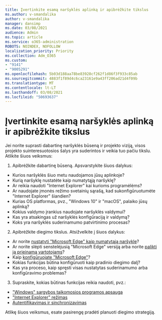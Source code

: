 ```yaml
---
title: Įvertinkite esamą naršyklės aplinką ir apibrėžkite tikslus
ms.author: v-smandalika
author: v-smandalika
manager: dansimp
ms.date: 03/08/2021
audience: Admin
ms.topic: article
ms.service: o365-administration
ROBOTS: NOINDEX, NOFOLLOW
localization_priority: Priority
ms.collection: Adm_O365
ms.custom:
- "9141"
- "9005291"
ms.openlocfilehash: 5b03d188aa78be83928cf262f1d86f3f933c85ab
ms.sourcegitcommit: 4883f1f89d4c6ca23161e9a43ff206ad21d4f09b
ms.translationtype: MT
ms.contentlocale: lt-LT
ms.lasthandoff: 03/08/2021
ms.locfileid: "50693637"
---
```

# <a name="evaluate-your-existing-browser-environment-and-define-goals"></a>Įvertinkite esamą naršyklės aplinką ir apibrėžkite tikslus

Jei norite suprasti dabartinę naršyklės būseną ir projekto viziją, visos projekto suinteresuotosios šalys yra suderintos ir veikia tuo pačiu tikslu. Atlikite šiuos veiksmus:

1. Apibrėžkite dabartinę būseną. Apsvarstykite šiuos dalykus:
- Kurios naršyklės šiuo metu naudojamos jūsų aplinkoje?
- Kurią naršyklę nustatėte kaip numatytąją naršyklę?
- Ar reikia naudoti "Internet Explorer" kai kurioms programėlėms?
- Ar naudojate įmonės režimo svetainių sąrašą, kad sukonfigūruotumėte "Internet Explorer" šiandien?
- Kurias OS platformas, pvz., "Windows 10" ir "macOS", palaiko jūsų aplinką?
- Kokius valdymo įrankius naudojate naršyklės valdymui?
- Kas yra atsakingas už naršyklės konfigūraciją ir valdymą?
- Koks yra naršyklės suderinamumo patvirtinimo procesas?
2. Apibrėžkite diegimo tikslus. Atsižvelkite į šiuos dalykus:
- Ar norite [nustatyti "Microsoft Edge" kaip numatytąją naršyklę](https://docs.microsoft.com/DeployEdge/edge-default-browser)?
- Ar norite slėpti senstelėjusią "Microsoft Edge" versiją arba norite [palikti ją prieinamą vartotojams](https://docs.microsoft.com/DeployEdge/microsoft-edge-sysupdate-access-old-edge)?
- Kaip [konfigūruojate "Microsoft Edge"](https://docs.microsoft.com/DeployEdge/configure-microsoft-edge)?
- Kokias funkcijas būtina konfigūruoti kaip pradinio diegimo dalį?
- Kas yra proceso, kaip spręsti visas nustatytas suderinamumo arba konfigūravimo problemas?
3. Supraskite, kokias būtinas funkcijas reikia naudoti, pvz.:
- ["Windows" sargybos taikomosios programos apsauga](https://docs.microsoft.com/windows/security/threat-protection/microsoft-defender-application-guard/reqs-md-app-guard)
- ["Internet Explorer" režimas](https://docs.microsoft.com/DeployEdge/edge-ie-mode)
- [Autentifikavimas ir sinchronizavimas](https://docs.microsoft.com/DeployEdge/microsoft-edge-security-identity)

Atlikę šiuos veiksmus, esate pasirengę pradėti planuoti diegimo strategiją.
